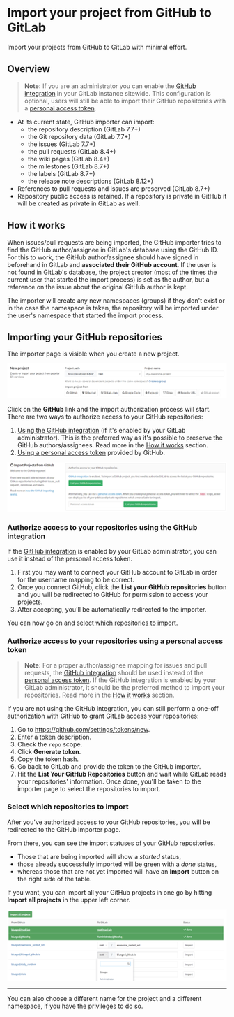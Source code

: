 # Import your project from GitHub to GitLab

Import your projects from GitHub to GitLab with minimal effort.

## Overview

>**Note:**
If you are an administrator you can enable the [GitHub integration][gh-import]
in your GitLab instance sitewide. This configuration is optional, users will
still be able to import their GitHub repositories with a
[personal access token][gh-token].

- At its current state, GitHub importer can import:
  - the repository description (GitLab 7.7+)
  - the Git repository data (GitLab 7.7+)
  - the issues (GitLab 7.7+)
  - the pull requests (GitLab 8.4+)
  - the wiki pages (GitLab 8.4+)
  - the milestones (GitLab 8.7+)
  - the labels (GitLab 8.7+)
  - the release note descriptions (GitLab 8.12+)
- References to pull requests and issues are preserved (GitLab 8.7+)
- Repository public access is retained. If a repository is private in GitHub
  it will be created as private in GitLab as well.

## How it works

When issues/pull requests are being imported, the GitHub importer tries to find
the GitHub author/assignee in GitLab's database using the GitHub ID. For this
to work, the GitHub author/assignee should have signed in beforehand in GitLab
and **associated their GitHub account**. If the user is not
found in GitLab's database, the project creator (most of the times the current
user that started the import process) is set as the author, but a reference on
the issue about the original GitHub author is kept.

The importer will create any new namespaces (groups) if they don't exist or in
the case the namespace is taken, the repository will be imported under the user's
namespace that started the import process.

## Importing your GitHub repositories

The importer page is visible when you create a new project.

![New project page on GitLab](img/import_projects_from_new_project_page.png)

Click on the **GitHub** link and the import authorization process will start.
There are two ways to authorize access to your GitHub repositories:

1. [Using the GitHub integration][gh-integration] (if it's enabled by your
   GitLab administrator). This is the preferred way as it's possible to
   preserve the GitHub authors/assignees. Read more in the [How it works](#how-it-works)
   section.
1. [Using a personal access token][gh-token] provided by GitHub.

![Select authentication method](img/import_projects_from_github_select_auth_method.png)

### Authorize access to your repositories using the GitHub integration

If the [GitHub integration][gh-import] is enabled by your GitLab administrator,
you can use it instead of the personal access token.

1. First you may want to connect your GitHub account to GitLab in order for
   the username mapping to be correct.
1. Once you connect GitHub, click the **List your GitHub repositories** button
   and you will be redirected to GitHub for permission to access your projects.
1. After accepting, you'll be automatically redirected to the importer.

You can now go on and [select which repositories to import](#select-which-repositories-to-import).

### Authorize access to your repositories using a personal access token

>**Note:**
For a proper author/assignee mapping for issues and pull requests, the
[GitHub integration][gh-integration] should be used instead of the
[personal access token][gh-token]. If the GitHub integration is enabled by your
GitLab administrator, it should be the preferred method to import your repositories.
Read more in the [How it works](#how-it-works) section.

If you are not using the GitHub integration, you can still perform a one-off
authorization with GitHub to grant GitLab access your repositories:

1. Go to <https://github.com/settings/tokens/new>.
1. Enter a token description.
1. Check the `repo` scope.
1. Click **Generate token**.
1. Copy the token hash.
1. Go back to GitLab and provide the token to the GitHub importer.
1. Hit the **List Your GitHub Repositories** button and wait while GitLab reads
   your repositories' information. Once done, you'll be taken to the importer
   page to select the repositories to import.

### Select which repositories to import

After you've authorized access to your GitHub repositories, you will be
redirected to the GitHub importer page.

From there, you can see the import statuses of your GitHub repositories.

- Those that are being imported will show a _started_ status,
- those already successfully imported will be green with a _done_ status,
- whereas those that are not yet imported will have an **Import** button on the
  right side of the table.

If you want, you can import all your GitHub projects in one go by hitting
**Import all projects** in the upper left corner.

![GitHub importer page](img/import_projects_from_github_importer.png)

---

You can also choose a different name for the project and a different namespace,
if you have the privileges to do so.

[gh-import]: ../../integration/github.md "GitHub integration"
[gh-integration]: #authorize-access-to-your-repositories-using-the-github-integration
[gh-token]: #authorize-access-to-your-repositories-using-a-personal-access-token
